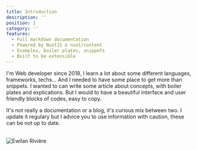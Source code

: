 ```yaml
---
title: Introduction
description: ''
position: 1
category: ''
features:
  - Full markdown documentation
  - Powered by NuxtJS & nuxt/content
  - Examples, boiler plates, snippets
  - Built to be extensible
---
```


<!-- ## Features -->

<content-list :items="features"></content-list>

I'm Web developer since 2018, I learn a lot about some different languages, frameworks, techs... And I needed to have some place to get more than snippets. I wanted to can write some article about concepts, with boiler plates and explications. But I would to have a beautiful interface and user friendly blocks of codes, easy to copy.

It's not really a documentation or a blog, it's curious mix between two. I update it regulary but I advice you to use information with caution, these can be not up to date.

<br />
<img src="/images/signature.png" alt="Ewilan Rivière" class="h-8" />
